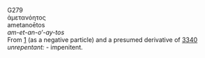 G279  
ἀμετανόητος  
ametanoētos  
*am-et-an-o‘-ay-tos*  
From [1](g0001) (as a negative particle) and a presumed derivative of
[3340](g3340) *unrepentant:* - impenitent.  
